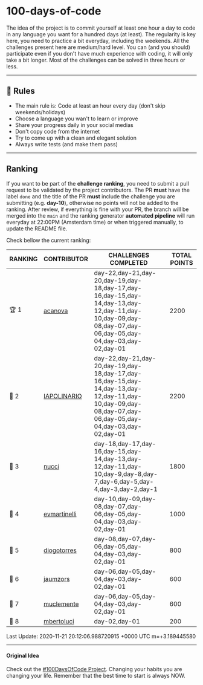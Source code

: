 # 100-days-of-code

The idea of the project is to commit yourself at least one hour a day to code in any language you want for a hundred days (at least). The regularity is key here, you need to practice a bit everyday, including the weekends.
All the challenges present here are medium/hard level. You can (and you should) participate even if you don't have much experience with coding, it will only take a bit longer.
Most of the challenges can be solved in three hours or less.

---

## 🚩 Rules

- The main rule is: Code at least an hour every day (don't skip weekends/holidays)
- Choose a language you wan't to learn or improve
- Share your progress daily in your social medias
- Don't copy code from the internet
- Try to come up with a clean and elegant solution
- Always write tests (and make them pass)

---

## Ranking

If you want to be part of the **challenge ranking**, you need to submit a pull request to be validated by the project contributors. The PR **must** have the label `done` and the title of the PR **must** include the challenge you are submitting (e.g. **day-10**), otherwise no points will not be added to the ranking.
After review, if everything is fine with your PR, the branch will be merged into the `main` and the ranking generator **automated pipeline** will run everyday at 22:00PM (Amsterdam time) or when triggered manually, to update the README file.

Check bellow the current ranking:

|           RANKING           |                   CONTRIBUTOR                   |                                                                   CHALLENGES COMPLETED                                                                    | TOTAL POINTS |
|-----------------------------|-------------------------------------------------|-----------------------------------------------------------------------------------------------------------------------------------------------------------|--------------|
| :trophy: 1                  | [acanova](https://github.com/acanova)           | day-22,day-21,day-20,day-19,day-18,day-17,day-16,day-15,day-14,day-13,day-12,day-11,day-10,day-09,day-08,day-07,day-06,day-05,day-04,day-03,day-02,day-01 |         2200 |
| :2nd_place_medal: 2         | [IAPOLINARIO](https://github.com/IAPOLINARIO)   | day-22,day-21,day-20,day-19,day-18,day-17,day-16,day-15,day-14,day-13,day-12,day-11,day-10,day-09,day-08,day-07,day-06,day-05,day-04,day-03,day-02,day-01 |         2200 |
| :3rd_place_medal: 3         | [nucci](https://github.com/nucci)               | day-18,day-17,day-16,day-15,day-14,day-13,day-12,day-11,day-10,day-9,day-8,day-7,day-6,day-5,day-4,day-3,day-2,day-1                                      |         1800 |
| :ghost: 4                   | [evmartinelli](https://github.com/evmartinelli) | day-10,day-09,day-08,day-07,day-06,day-05,day-04,day-03,day-02,day-01                                                                                     |         1000 |
| :cookie: 5                  | [diogotorres](https://github.com/diogotorres)   | day-08,day-07,day-06,day-05,day-04,day-03,day-02,day-01                                                                                                   |          800 |
| :speak_no_evil: 6           | [jaumzors](https://github.com/jaumzors)         | day-06,day-05,day-04,day-03,day-02,day-01                                                                                                                 |          600 |
| :small_red_triangle_down: 7 | [muclemente](https://github.com/muclemente)     | day-06,day-05,day-04,day-03,day-02,day-01                                                                                                                 |          600 |
| :star2: 8                   | [mbertoluci](https://github.com/mbertoluci)     | day-02,day-01                                                                                                                                             |          200 |

Last Update: 2020-11-21 20:12:06.988720915 +0000 UTC m=+3.189445580

---

#### Original Idea

Check out the [#100DaysOfCode Project](https://www.100daysofcode.com/). Changing your habits you are changing your life. Remember that the best time to start is always NOW.
